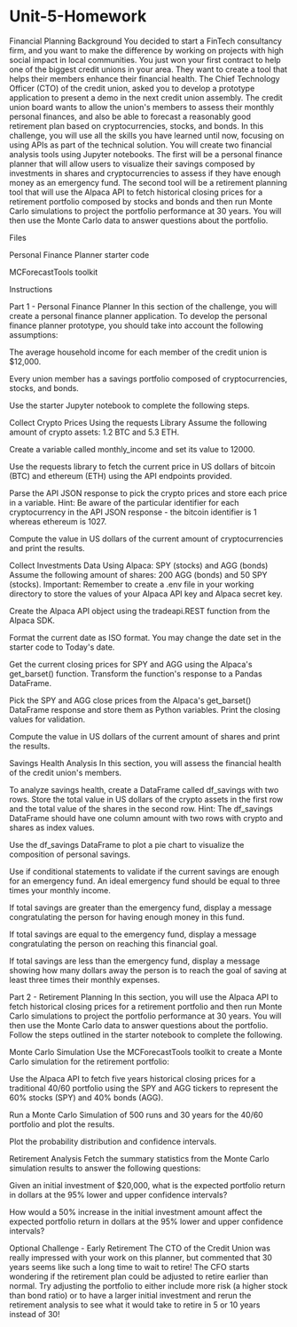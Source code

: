 # Unit-5-Homework
Financial Planning
Background
You decided to start a FinTech consultancy firm, and you want to make the difference by working on projects with high social impact in local communities. You just won your first contract to help one of the biggest credit unions in your area. They want to create a tool that helps their members enhance their financial health. The Chief Technology Officer (CTO) of the credit union, asked you to develop a prototype application to present a demo in the next credit union assembly.
The credit union board wants to allow the union's members to assess their monthly personal finances, and also be able to forecast a reasonably good retirement plan based on cryptocurrencies, stocks, and bonds.
In this challenge, you will use all the skills you have learned until now, focusing on using APIs as part of the technical solution.
You will create two financial analysis tools using Jupyter notebooks. The first will be a personal finance planner that will allow users to visualize their savings composed by investments in shares and cryptocurrencies to assess if they have enough money as an emergency fund.
The second tool will be a retirement planning tool that will use the Alpaca API to fetch historical closing prices for a retirement portfolio composed by stocks and bonds and then run Monte Carlo simulations to project the portfolio performance at 30 years. You will then use the Monte Carlo data to answer questions about the portfolio.


Files


Personal Finance Planner starter code


MCForecastTools toolkit




Instructions

Part 1 - Personal Finance Planner
In this section of the challenge, you will create a personal finance planner application. To develop the personal finance planner prototype, you should take into account the following assumptions:


The average household income for each member of the credit union is $12,000.


Every union member has a savings portfolio composed of cryptocurrencies, stocks, and bonds.


Use the starter Jupyter notebook to complete the following steps.

Collect Crypto Prices Using the requests Library
Assume the following amount of crypto assets: 1.2 BTC and 5.3 ETH.


Create a variable called monthly_income and set its value to 12000.


Use the requests library to fetch the current price in US dollars of bitcoin (BTC) and ethereum (ETH) using the API endpoints provided.


Parse the API JSON response to pick the crypto prices and store each price in a variable.
Hint: Be aware of the particular identifier for each cryptocurrency in the API JSON response - the bitcoin identifier is 1 whereas ethereum is 1027.


Compute the value in US dollars of the current amount of cryptocurrencies and print the results.



Collect Investments Data Using Alpaca: SPY (stocks) and AGG (bonds)
Assume the following amount of shares: 200 AGG (bonds) and 50 SPY (stocks).
Important: Remember to create a .env file in your working directory to store the values of your Alpaca API key and Alpaca secret key.


Create the Alpaca API object using the tradeapi.REST function from the Alpaca SDK.


Format the current date as ISO format. You may change the date set in the starter code to Today's date.


Get the current closing prices for SPY and AGG using the Alpaca's get_barset() function. Transform the function's response to a Pandas DataFrame.


Pick the SPY and AGG close prices from the Alpaca's get_barset() DataFrame response and store them as Python variables. Print the closing values for validation.


Compute the value in US dollars of the current amount of shares and print the results.



Savings Health Analysis
In this section, you will assess the financial health of the credit union's members.


To analyze savings health, create a DataFrame called df_savings with two rows. Store the total value in US dollars of the crypto assets in the first row and the total value of the shares in the second row.
Hint: The df_savings DataFrame should have one column amount with two rows with crypto and shares as index values.


Use the df_savings DataFrame to plot a pie chart to visualize the composition of personal savings.


Use if conditional statements to validate if the current savings are enough for an emergency fund. An ideal emergency fund should be equal to three times your monthly income.


If total savings are greater than the emergency fund, display a message congratulating the person for having enough money in this fund.


If total savings are equal to the emergency fund, display a message congratulating the person on reaching this financial goal.


If total savings are less than the emergency fund, display a message showing how many dollars away the person is to reach the goal of saving at least three times their monthly expenses.





Part 2 - Retirement Planning
In this section, you will use the Alpaca API to fetch historical closing prices for a retirement portfolio and then run Monte Carlo simulations to project the portfolio performance at 30 years. You will then use the Monte Carlo data to answer questions about the portfolio.
Follow the steps outlined in the starter notebook to complete the following.

Monte Carlo Simulation
Use the MCForecastTools toolkit to create a Monte Carlo simulation for the retirement portfolio:


Use the Alpaca API to fetch five years historical closing prices for a traditional 40/60 portfolio using the SPY and AGG tickers to represent the 60% stocks (SPY) and 40% bonds (AGG).


Run a Monte Carlo Simulation of 500 runs and 30 years for the 40/60 portfolio and plot the results.



Plot the probability distribution and confidence intervals.




Retirement Analysis
Fetch the summary statistics from the Monte Carlo simulation results to answer the following questions:


Given an initial investment of $20,000, what is the expected portfolio return in dollars at the 95% lower and upper confidence intervals?


How would a 50% increase in the initial investment amount affect the expected portfolio return in dollars at the 95% lower and upper confidence intervals?



Optional Challenge - Early Retirement
The CTO of the Credit Union was really impressed with your work on this planner, but commented that 30 years seems like such a long time to wait to retire! The CFO starts wondering if the retirement plan could be adjusted to retire earlier than normal.
Try adjusting the portfolio to either include more risk (a higher stock than bond ratio) or to have a larger initial investment and rerun the retirement analysis to see what it would take to retire in 5 or 10 years instead of 30!
